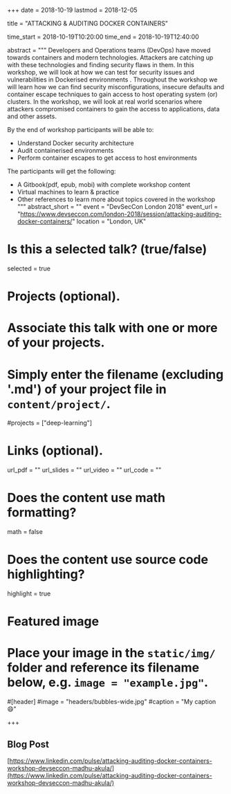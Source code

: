 +++
date = 2018-10-19
lastmod = 2018-12-05

title = "ATTACKING & AUDITING DOCKER CONTAINERS"

time_start = 2018-10-19T10:20:00
time_end = 2018-10-19T12:40:00

abstract = """
Developers and Operations teams (DevOps) have moved towards containers and modern technologies. Attackers are catching up with these technologies and finding security flaws in them. In this workshop, we will look at how we can test for security issues and vulnerabilities in Dockerised environments . Throughout the workshop we will learn how we can find security misconfigurations, insecure defaults and container escape techniques to gain access to host operating system (or) clusters. In the workshop, we will look at real world scenarios where attackers compromised containers to gain the access to applications, data and other assets.

By the end of workshop participants will be able to:

* Understand Docker security architecture
* Audit containerised environments
* Perform container escapes to get access to host environments

The participants will get the following:

* A Gitbook(pdf, epub, mobi) with complete workshop content
* Virtual machines to learn & practice
* Other references to learn more about topics covered in the workshop
"""
abstract_short = ""
event = "DevSecCon London 2018"
event_url = "https://www.devseccon.com/london-2018/session/attacking-auditing-docker-containers/"
location = "London, UK"

# Is this a selected talk? (true/false)
selected = true

# Projects (optional).
#   Associate this talk with one or more of your projects.
#   Simply enter the filename (excluding '.md') of your project file in `content/project/`.
#projects = ["deep-learning"]

# Links (optional).
url_pdf = ""
url_slides = ""
url_video = ""
url_code = ""

# Does the content use math formatting?
math = false

# Does the content use source code highlighting?
highlight = true

# Featured image
# Place your image in the `static/img/` folder and reference its filename below, e.g. `image = "example.jpg"`.

#[header]
#image = "headers/bubbles-wide.jpg"
#caption = "My caption :smile:"

+++

## Blog Post

[https://www.linkedin.com/pulse/attacking-auditing-docker-containers-workshop-devseccon-madhu-akula/](https://www.linkedin.com/pulse/attacking-auditing-docker-containers-workshop-devseccon-madhu-akula/)

